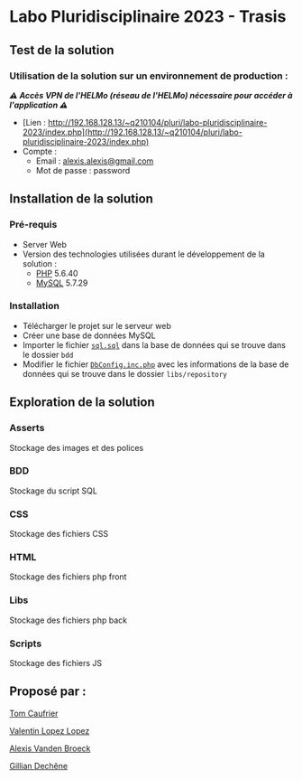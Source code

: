 # Labo Pluridisciplinaire 2023 - Trasis

## Test de la solution
### Utilisation de la solution sur un environnement de production :
***⚠️ Accès VPN de l'HELMo (réseau de l'HELMo) nécessaire pour accéder à l'application ⚠️***
* [Lien :  http://192.168.128.13/~q210104/pluri/labo-pluridisciplinaire-2023/index.php](http://192.168.128.13/~q210104/pluri/labo-pluridisciplinaire-2023/index.php)
* Compte : 
    * Email : alexis.alexis@gmail.com
    * Mot de passe : password

## Installation de la solution
### Pré-requis
* Server Web
* Version des technologies utilisées durant le développement de la solution :
    * [PHP](http://php.net/) 5.6.40
    * [MySQL](https://www.mysql.com/fr/) 5.7.29

### Installation

* Télécharger le projet sur le serveur web
* Créer une base de données MySQL
* Importer le fichier [`sql.sql`](https://github.com/tomcauf/labo-pluridisciplinaire-2023/blob/main/bdd/sql.sql) dans la base de données qui se trouve dans le dossier `bdd`
* Modifier le fichier [`DbConfig.inc.php`](https://github.com/tomcauf/labo-pluridisciplinaire-2023/blob/main/libs/repository/DbConfig.inc.php) avec les informations de la base de données qui se trouve dans le dossier `libs/repository`


## Exploration de la solution

### Asserts
Stockage des images et des polices

### BDD
Stockage du script SQL

### CSS
Stockage des fichiers CSS

### HTML
Stockage des fichiers php front

### Libs
Stockage des fichiers php back

### Scripts
Stockage des fichiers JS

## Proposé par :
[Tom Caufrier](https://www.linkedin.com/in/tom-caufrier/)

[Valentin Lopez Lopez](https://www.linkedin.com/in/valentin-lopez-lopez-93333b236/)

[Alexis Vanden Broeck](https://www.linkedin.com/in/alexis-vanden-broeck-415889253/)

[Gillian Dechêne](https://www.linkedin.com/in/gillian-dech%C3%AAne-b72341236/)